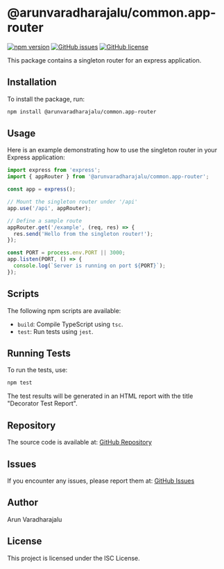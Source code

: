 # @arunvaradharajalu/common.app-router

[![npm version](https://badge.fury.io/js/%40arunvaradharajalu%2Fcommon.app-router.svg)](https://badge.fury.io/js/%40arunvaradharajalu%2Fcommon.app-router)
[![GitHub issues](https://img.shields.io/github/issues/arunv11u/common.app-router)](https://github.com/arunv11u/common.app-router/issues)
[![GitHub license](https://img.shields.io/github/license/arunv11u/common.app-router)](https://github.com/arunv11u/common.app-router/blob/master/LICENSE)

This package contains a singleton router for an express application.

## Installation

To install the package, run:

```bash
npm install @arunvaradharajalu/common.app-router
```

## Usage

Here is an example demonstrating how to use the singleton router in your Express application:

```typescript
import express from 'express';
import { appRouter } from '@arunvaradharajalu/common.app-router';

const app = express();

// Mount the singleton router under '/api'
app.use('/api', appRouter);

// Define a sample route
appRouter.get('/example', (req, res) => {
  res.send('Hello from the singleton router!');
});

const PORT = process.env.PORT || 3000;
app.listen(PORT, () => {
  console.log(`Server is running on port ${PORT}`);
});
```

## Scripts

The following npm scripts are available:

- `build`: Compile TypeScript using `tsc`.
- `test`: Run tests using `jest`.


## Running Tests

To run the tests, use:

```bash
npm test
```

The test results will be generated in an HTML report with the title "Decorator Test Report".

## Repository

The source code is available at: [GitHub Repository](https://github.com/arunv11u/common.app-router)

## Issues

If you encounter any issues, please report them at: [GitHub Issues](https://github.com/arunv11u/common.app-router/issues)

## Author

Arun Varadharajalu

## License

This project is licensed under the ISC License.